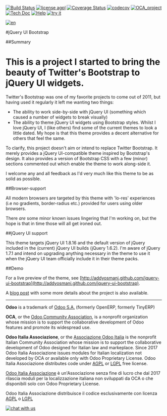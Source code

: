 [![Build Status](https://travis-ci.org/Odoo-Italia-Associazione/OCB.svg?branch=8.0)](https://travis-ci.org/Odoo-Italia-Associazione/OCB)
[![license agpl](https://img.shields.io/badge/licence-AGPL--3-blue.svg)](http://www.gnu.org/licenses/agpl-3.0.html)
[![Coverage Status](https://coveralls.io/repos/github/Odoo-Italia-Associazione/OCB/badge.svg?branch=8.0)](https://coveralls.io/github/Odoo-Italia-Associazione/OCB?branch=8.0)
[![codecov](https://codecov.io/gh/Odoo-Italia-Associazione/OCB/branch/8.0/graph/badge.svg)](https://codecov.io/gh/Odoo-Italia-Associazione/OCB/branch/8.0)
[![OCA_project](http://www.zeroincombenze.it/wp-content/uploads/ci-ct/prd/button-oca-8.svg)](https://github.com/OCA/OCB/tree/8.0)
[![Tech Doc](http://www.zeroincombenze.it/wp-content/uploads/ci-ct/prd/button-docs-8.svg)](http://wiki.zeroincombenze.org/en/Odoo/8.0/dev)
[![Help](http://www.zeroincombenze.it/wp-content/uploads/ci-ct/prd/button-help-8.svg)](http://wiki.zeroincombenze.org/en/Odoo/8.0/man/)
[![try it](http://www.zeroincombenze.it/wp-content/uploads/ci-ct/prd/button-try-it-8.svg)](https://erp8.zeroincombenze.it)


[![en](http://www.shs-av.com/wp-content/en_US.png)](http://wiki.zeroincombenze.org/it/Odoo/7.0/man)

#jQuery UI Bootstrap

##Summary

This is a project I started to bring the beauty of Twitter's Bootstrap to jQuery UI widgets. 
=============================================================================================

Twitter's Bootstrap was one of my favorite projects to come out of 2011, but having used it regularly it left me wanting two things:

* The ability to work side-by-side with jQuery UI (something which caused a number of widgets to break visually)
* The ability to theme jQuery UI widgets using Bootstrap styles. Whilst I love jQuery UI, I (like others) find some of the current themes to look a little dated. My hope is that this theme provides a decent alternative for others that feel the same.

To clarify, this project doesn't aim or intend to replace Twitter Bootstrap. It merely provides a jQuery UI-compatible theme inspired by Bootstrap's design. It also provides a version of Bootstrap CSS with a few (minor) sections commented out which enable the theme to work along-side it.

I welcome any and all feedback as I'd very much like this theme to be as solid as possible.

##Browser-support

All modern browsers are targeted by this theme with 'lo-res' experiences (i.e no gradients, border-radius etc.) provided for users using older browsers. 

There *are* some minor known issues lingering that I'm working on, but the hope is that in time those will all get ironed out. 

##jQuery UI support

This theme targets jQuery UI 1.8.16 and the default version of jQuery included in the (current) jQuery UI builds (jQuery 1.6.2). I'm aware of jQuery 1.7.1 and intend on upgrading anything necessary in the theme to use it when the jQuery UI team officially include it in their theme packs.


##Demo

For a live preview of the theme, see [http://addyosmani.github.com/jquery-ui-bootstrap](http://addyosmani.github.com/jquery-ui-bootstrap).

A [blog post](http://addyosmani.com/blog/jquery-ui-bootstrap/) with some more details about the project is also available.

[//]: # (copyright)

----

**Odoo** is a trademark of [Odoo S.A.](https://www.odoo.com/) (formerly OpenERP, formerly TinyERP)

**OCA**, or the [Odoo Community Association](http://odoo-community.org/), is a nonprofit organization whose
mission is to support the collaborative development of Odoo features and
promote its widespread use.

**Odoo Italia Associazione**, or the [Associazione Odoo Italia](https://www.odoo-italia.org/)
is the nonprofit Italian Community Association whose mission
is to support the collaborative development of Odoo designed for Italian law and markeplace.
Since 2017 Odoo Italia Associazione issues modules for Italian localization not developed by OCA
or available only with Odoo Proprietary License.
Odoo Italia Associazione distributes code under [AGPL](https://www.gnu.org/licenses/agpl-3.0.html) or [LGPL](https://www.gnu.org/licenses/lgpl.html) free license.

[Odoo Italia Associazione](https://www.odoo-italia.org/) è un'Associazione senza fine di lucro
che dal 2017 rilascia moduli per la localizzazione italiana non sviluppati da OCA
o che disponibili solo con Odoo Proprietary License.

Odoo Italia Associazione distribuisce il codice esclusivamente con licenza [AGPL](https://www.gnu.org/licenses/agpl-3.0.html) o [LGPL](https://www.gnu.org/licenses/lgpl.html)

[//]: # (end copyright)



[![chat with us](https://www.shs-av.com/wp-content/chat_with_us.gif)](https://tawk.to/85d4f6e06e68dd4e358797643fe5ee67540e408b)
